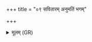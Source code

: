 +++
title = "०९ सवितारम् अनुमतिं भगम्"

+++
<details><summary>मूलम् (GR)</summary>

सवितारम् अनुमतिं  
भगं यन्तो हवामहे ।  
वाचं जुष्टां मधुमतीं वदानि  
देवानां देवहूतिषु ॥
</details>